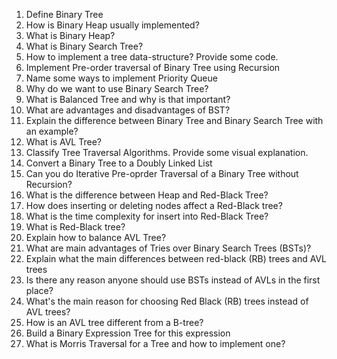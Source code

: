 1. Define Binary Tree
2. How is Binary Heap usually implemented?
3. What is Binary Heap?
4. What is Binary Search Tree?
5. How to implement a tree data-structure? Provide some code.
6. Implement Pre-order traversal of Binary Tree using Recursion
7. Name some ways to implement Priority Queue
8. Why do we want to use Binary Search Tree?
9. What is Balanced Tree and why is that important?
10. What are advantages and disadvantages of BST?
11. Explain the difference between Binary Tree and Binary Search Tree with an example?
12. What is AVL Tree?
13. Classify Tree Traversal Algorithms. Provide some visual explanation.
14. Convert a Binary Tree to a Doubly Linked List
15. Can you do Iterative Pre-oprder Traversal of a Binary Tree without Recursion?
16. What is the difference between Heap and Red-Black Tree?
17. How does inserting or deleting nodes affect a Red-Black tree?
18. What is the time complexity for insert into Red-Black Tree?
19. What is Red-Black tree?
20. Explain how to balance AVL Tree?
21. What are main advantages of Tries over Binary Search Trees (BSTs)?
22. Explain what the main differences between red-black (RB) trees and AVL trees
23. Is there any reason anyone should use BSTs instead of AVLs in the first place?
24. What's the main reason for choosing Red Black (RB) trees instead of AVL trees?
25. How is an AVL tree different from a B-tree?
26. Build a Binary Expression Tree for this expression
27. What is Morris Traversal for a Tree and how to implement one?
